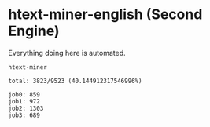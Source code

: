 # htext-miner-english (Second Engine)

Everything doing here is automated.

```
htext-miner

total: 3823/9523 (40.144912317546996%)

job0: 859
job1: 972
job2: 1303
job3: 689
```